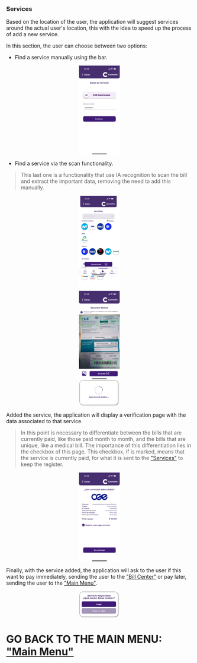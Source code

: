 ### Services

Based on the location of the user, the application will suggest services around the actual user's location, this with the idea to speed up the process of add a new service.

In this section, the user can choose between two options:

* Find a service manually using the bar.

<div style="display: flex; gap: 10px; justify-content: center; align-items: center; flex-wrap: wrap;">
   <img src="../Images/CuentasYA-29.png" alt="Wireframe 1" style="width: 22%; height: auto;">
</div>

* Find a service via the scan functionality.
> This last one is a functionality that use IA recognition to scan the bill and extract the important data, removing the need to add this manually.

<div style="display: flex; gap: 10px; justify-content: center; align-items: center; flex-wrap: wrap;">
   <img src="../Images/CuentasYA-23.png" alt="Wireframe 1" style="width: 22%; height: auto;">
</div>

<div style="display: flex; gap: 10px; justify-content: center; align-items: center; flex-wrap: wrap;">
   <img src="../Images/CuentasYA-24.png" alt="Wireframe 1" style="width: 22%; height: auto;">
</div>

<div style="display: flex; gap: 10px; justify-content: center; align-items: center; flex-wrap: wrap;">
   <img src="../Images/CuentasYA-25.png" alt="Wireframe 1" style="width: 22%; height: auto;">
</div>

Added the service, the application will display a verification page with the data associated to that service. 
> In this point is necessary to differentiate between the bills that are currently paid, like those paid month to month, and the bills that are unique, like a medical bill.
> The importance of this differentiation lies in the checkbox of this page. This checkbox, if is marked, means that the service is currently paid, for what it is sent to the ["Services"](../Explanation-EN/06.Services.md) to keep the register.

<div style="display: flex; gap: 10px; justify-content: center; align-items: center; flex-wrap: wrap;">
   <img src="../Images/CuentasYA-26.png" alt="Wireframe 1" style="width: 22%; height: auto;">
</div>

Finally, with the service added, the application will ask to the user if this want to pay immediately, sending the user to the ["Bill Center"](../Explanation-EN/08.Bill-Center.md) or pay later, sending the user to the ["Main Menu"](../Explanation-EN/02.Menu.md). 

<div style="display: flex; gap: 10px; justify-content: center; align-items: center; flex-wrap: wrap;">
   <img src="../Images/CuentasYA-31.png" alt="Wireframe 1" style="width: 22%; height: auto;">
</div>

# GO BACK TO THE MAIN MENU: ["Main Menu"](../Explanation-EN/02.Menu.md)
